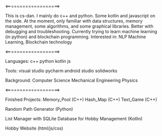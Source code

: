 <===================>

This is cs-dan.
I mainly do c++ and python. Some kotlin and javascript on the side.
At the moment, only familiar with data structures, memory management, some algorithms, and some graphical libraries. 
Better with debugging and troubleshooting. 
Currently trying to learn machine learning (in python) and blockchain programming. 
Interested in: NLP Machine Learning, Blockchain technology

<===================>

Languages: 
c++
python
kotlin
js 

Tools: 
visual studio
pycharm
android studio 
solidworks 

Background: 
Computer Science 
Mechanical Engineering 
Physics 

<===================>

Finished Projects: 
Memory_Pool (C++) 
Hash_Map (C++)
Text_Game (C++) 

Random Path Generator (Python) 

List Manager with SQLite Database for Hobby Management (Kotlin) 

Hobby Website (html/js/css) 


